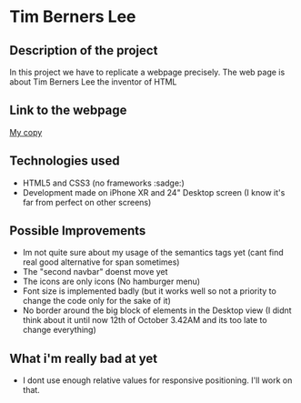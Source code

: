 # Tim Berners Lee

## Description of the project
In this project we have to replicate a webpage precisely. The web page is about Tim Berners Lee the inventor of HTML 

## Link to the webpage
[My copy](https://a3lequenne.github.io/Tim_berners_lee/)

## Technologies used
- HTML5 and CSS3 (no frameworks :sadge:)
- Development made on iPhone XR and 24" Desktop screen (I know it's far from perfect on other screens)

## Possible Improvements
- Im not quite sure about my usage of the semantics tags yet (cant find real good alternative for span sometimes)
- The "second navbar" doenst move yet
- The icons are only icons (No hamburger menu)
- Font size is implemented badly (but it works well so not a priority to change the code only for the sake of it)
- No border around the big block of elements in the Desktop view (I didnt think about it until now 12th of October 3.42AM and its too late to change everything)
## What i'm really bad at yet
- I dont use enough relative values for responsive positioning. I'll work on that.